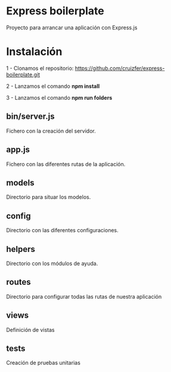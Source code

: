 # Express boilerplate

Proyecto para arrancar una aplicación con Express.js

# Instalación

1 - Clonamos el repositorio: https://github.com/cruizfer/express-boilerplate.git

2 - Lanzamos el comando **npm install**

3 - Lanzamos el comando **npm run folders**

## bin/server.js

Fichero con la creación del servidor.

## app.js

Fichero con las diferentes rutas de la aplicación.

## models

Directorio para situar los modelos.

## config

Directorio con las diferentes configuraciones.

## helpers

Directorio con los módulos de ayuda.

## routes

Directorio para configurar todas las rutas de nuestra aplicación

## views

Definición de vistas

## tests

Creación de pruebas unitarias